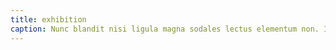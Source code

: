 ```yaml
---
title: exhibition
caption: Nunc blandit nisi ligula magna sodales lectus elementum non. Integer id venenatis velit.
---
```

